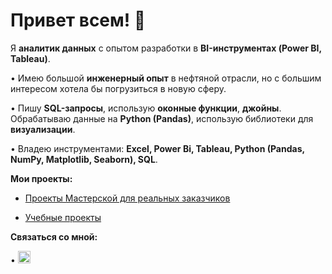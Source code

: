 # Привет всем! 👋

Я **аналитик данных** с опытом разработки в **BI-инструментах (Power BI, Tableau)**.

•   Имею большой **инженерный опыт** в нефтяной отрасли, но с большим интересом хотела бы погрузиться в новую сферу.

•   Пишу **SQL-запросы**, использую **оконные функции**, **джойны**. Обрабатываю данные на **Python (Pandas)**, использую библиотеки для **визуализации**.

•   Владею инструментами: **Excel, Power Bi, Tableau, Python (Pandas, NumPy, Matplotlib, Seaborn), SQL**.

**Мои проекты:**

* [Проекты Мастерской для реальных заказчиков](https://github.com/nesterova-katya/practicum_workshop_projects/tree/main) 

*  [Учебные проекты](https://github.com/nesterova-katya/Practicum_projects)

**Связаться со мной:**

•   [<img src="https://img.shields.io/badge/Telegram-2CA5E0?style=for-the-badge&logo=telegram&logoColor=white" height="20">](https://t.me/nesterova_katerina80)


